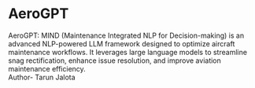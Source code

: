 # AeroGPT
AeroGPT: MIND (Maintenance Integrated NLP for Decision-making) is an advanced NLP-powered LLM framework designed to optimize aircraft maintenance workflows. It leverages large language models to streamline snag rectification, enhance issue resolution, and improve aviation maintenance efficiency.
<br>
Author- Tarun Jalota 
